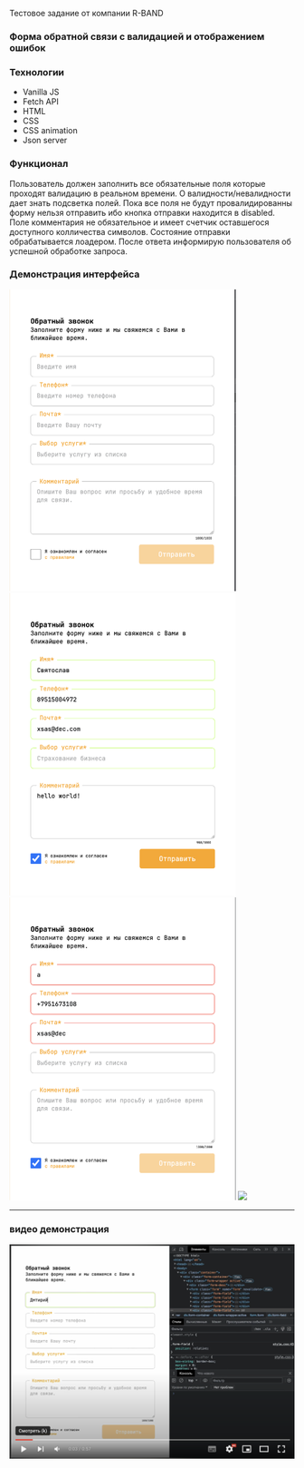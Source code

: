 Тестовое задание от компании R-BAND

### Форма обратной связи с валидацией и отображением ошибок

### Технологии 
- Vanilla JS
- Fetch API
- HTML
- CSS
- CSS animation
- Json server

### Функционал 
Пользователь должен заполнить все обязательные поля которые проходят валидацию в реальном времени. О валидности/невалидности дает знать подсветка полей. Пока все поля не будут провалидированны форму нельзя отправить ибо кнопка отправки находится в disabled. Поле комментария не обязательное и имеет счетчик оставшегося доступного колличества символов. Состояние отправки обрабатывается лоадером. После ответа информирую пользователя об успешной обработке запроса. 

### Демонстрация интерфейса

<img src="https://github.com/xkochevnikx/formDataProject/blob/master/img/%D0%A1%D0%BD%D0%B8%D0%BC%D0%BE%D0%BA%20%D1%8D%D0%BA%D1%80%D0%B0%D0%BD%D0%B0%202023-08-23%20%D0%B2%2012.42.36.png" width="400"/>
<img src="https://github.com/xkochevnikx/formDataProject/blob/master/img/%D0%A1%D0%BD%D0%B8%D0%BC%D0%BE%D0%BA%20%D1%8D%D0%BA%D1%80%D0%B0%D0%BD%D0%B0%202023-08-23%20%D0%B2%2012.43.30.png" width="400"/>
<img src="https://github.com/xkochevnikx/formDataProject/blob/master/img/%D0%A1%D0%BD%D0%B8%D0%BC%D0%BE%D0%BA%20%D1%8D%D0%BA%D1%80%D0%B0%D0%BD%D0%B0%202023-08-23%20%D0%B2%2012.44.27.png" width="400"/>
<img src="[https://github.com/xkochevnikx/formDataProject/blob/master/img/%D0%A1%D0%BD%D0%B8%D0%BC%D0%BE%D0%BA%20%D1%8D%D0%BA%D1%80%D0%B0%D0%BD%D0%B0%202023-08-23%20%D0%B2%2012.43.30.png](https://github.com/xkochevnikx/formDataProject/blob/master/img/%D0%A1%D0%BD%D0%B8%D0%BC%D0%BE%D0%BA%20%D1%8D%D0%BA%D1%80%D0%B0%D0%BD%D0%B0%202023-08-23%20%D0%B2%2012.45.07.png)" width="400"/>




---
### видео демонстрация
[![Watch the video](https://github.com/xkochevnikx/formDataProject/blob/master/img/%D0%A1%D0%BD%D0%B8%D0%BC%D0%BE%D0%BA%20%D1%8D%D0%BA%D1%80%D0%B0%D0%BD%D0%B0%202023-08-23%20%D0%B2%2015.12.47.png)](https://www.youtube.com/watch?v=bVcPdWl8ZL8)


